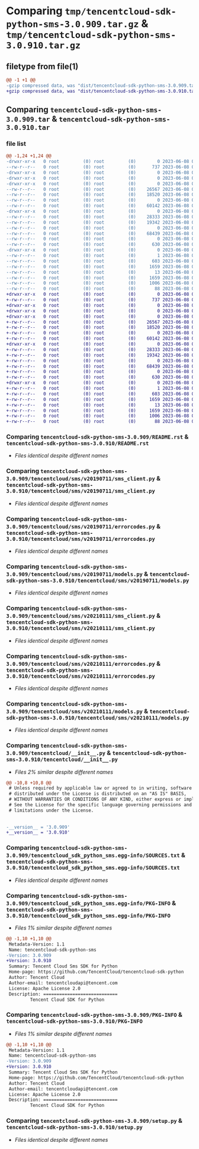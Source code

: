 # Comparing `tmp/tencentcloud-sdk-python-sms-3.0.909.tar.gz` & `tmp/tencentcloud-sdk-python-sms-3.0.910.tar.gz`

## filetype from file(1)

```diff
@@ -1 +1 @@
-gzip compressed data, was "dist/tencentcloud-sdk-python-sms-3.0.909.tar", last modified: Thu Jun  8 00:31:58 2023, max compression
+gzip compressed data, was "dist/tencentcloud-sdk-python-sms-3.0.910.tar", last modified: Thu Jun  8 09:18:18 2023, max compression
```

## Comparing `tencentcloud-sdk-python-sms-3.0.909.tar` & `tencentcloud-sdk-python-sms-3.0.910.tar`

### file list

```diff
@@ -1,24 +1,24 @@
-drwxr-xr-x   0 root         (0) root         (0)        0 2023-06-08 00:31:58.000000 tencentcloud-sdk-python-sms-3.0.909/
--rw-r--r--   0 root         (0) root         (0)      737 2023-06-08 00:31:58.000000 tencentcloud-sdk-python-sms-3.0.909/README.rst
-drwxr-xr-x   0 root         (0) root         (0)        0 2023-06-08 00:31:58.000000 tencentcloud-sdk-python-sms-3.0.909/tencentcloud/
-drwxr-xr-x   0 root         (0) root         (0)        0 2023-06-08 00:31:58.000000 tencentcloud-sdk-python-sms-3.0.909/tencentcloud/sms/
-drwxr-xr-x   0 root         (0) root         (0)        0 2023-06-08 00:31:58.000000 tencentcloud-sdk-python-sms-3.0.909/tencentcloud/sms/v20190711/
--rw-r--r--   0 root         (0) root         (0)    26567 2023-06-08 00:31:58.000000 tencentcloud-sdk-python-sms-3.0.909/tencentcloud/sms/v20190711/sms_client.py
--rw-r--r--   0 root         (0) root         (0)    18520 2023-06-08 00:31:58.000000 tencentcloud-sdk-python-sms-3.0.909/tencentcloud/sms/v20190711/errorcodes.py
--rw-r--r--   0 root         (0) root         (0)        0 2023-06-08 00:31:58.000000 tencentcloud-sdk-python-sms-3.0.909/tencentcloud/sms/v20190711/__init__.py
--rw-r--r--   0 root         (0) root         (0)    60142 2023-06-08 00:31:58.000000 tencentcloud-sdk-python-sms-3.0.909/tencentcloud/sms/v20190711/models.py
-drwxr-xr-x   0 root         (0) root         (0)        0 2023-06-08 00:31:58.000000 tencentcloud-sdk-python-sms-3.0.909/tencentcloud/sms/v20210111/
--rw-r--r--   0 root         (0) root         (0)    28333 2023-06-08 00:31:58.000000 tencentcloud-sdk-python-sms-3.0.909/tencentcloud/sms/v20210111/sms_client.py
--rw-r--r--   0 root         (0) root         (0)    19342 2023-06-08 00:31:58.000000 tencentcloud-sdk-python-sms-3.0.909/tencentcloud/sms/v20210111/errorcodes.py
--rw-r--r--   0 root         (0) root         (0)        0 2023-06-08 00:31:58.000000 tencentcloud-sdk-python-sms-3.0.909/tencentcloud/sms/v20210111/__init__.py
--rw-r--r--   0 root         (0) root         (0)    68439 2023-06-08 00:31:58.000000 tencentcloud-sdk-python-sms-3.0.909/tencentcloud/sms/v20210111/models.py
--rw-r--r--   0 root         (0) root         (0)        0 2023-06-08 00:31:58.000000 tencentcloud-sdk-python-sms-3.0.909/tencentcloud/sms/__init__.py
--rw-r--r--   0 root         (0) root         (0)      630 2023-06-08 00:31:58.000000 tencentcloud-sdk-python-sms-3.0.909/tencentcloud/__init__.py
-drwxr-xr-x   0 root         (0) root         (0)        0 2023-06-08 00:31:58.000000 tencentcloud-sdk-python-sms-3.0.909/tencentcloud_sdk_python_sms.egg-info/
--rw-r--r--   0 root         (0) root         (0)        1 2023-06-08 00:31:58.000000 tencentcloud-sdk-python-sms-3.0.909/tencentcloud_sdk_python_sms.egg-info/dependency_links.txt
--rw-r--r--   0 root         (0) root         (0)      603 2023-06-08 00:31:58.000000 tencentcloud-sdk-python-sms-3.0.909/tencentcloud_sdk_python_sms.egg-info/SOURCES.txt
--rw-r--r--   0 root         (0) root         (0)     1659 2023-06-08 00:31:58.000000 tencentcloud-sdk-python-sms-3.0.909/tencentcloud_sdk_python_sms.egg-info/PKG-INFO
--rw-r--r--   0 root         (0) root         (0)       13 2023-06-08 00:31:58.000000 tencentcloud-sdk-python-sms-3.0.909/tencentcloud_sdk_python_sms.egg-info/top_level.txt
--rw-r--r--   0 root         (0) root         (0)     1659 2023-06-08 00:31:58.000000 tencentcloud-sdk-python-sms-3.0.909/PKG-INFO
--rw-r--r--   0 root         (0) root         (0)     1006 2023-06-08 00:31:58.000000 tencentcloud-sdk-python-sms-3.0.909/setup.py
--rw-r--r--   0 root         (0) root         (0)       88 2023-06-08 00:31:58.000000 tencentcloud-sdk-python-sms-3.0.909/setup.cfg
+drwxr-xr-x   0 root         (0) root         (0)        0 2023-06-08 09:18:18.000000 tencentcloud-sdk-python-sms-3.0.910/
+-rw-r--r--   0 root         (0) root         (0)      737 2023-06-08 09:18:18.000000 tencentcloud-sdk-python-sms-3.0.910/README.rst
+drwxr-xr-x   0 root         (0) root         (0)        0 2023-06-08 09:18:18.000000 tencentcloud-sdk-python-sms-3.0.910/tencentcloud/
+drwxr-xr-x   0 root         (0) root         (0)        0 2023-06-08 09:18:18.000000 tencentcloud-sdk-python-sms-3.0.910/tencentcloud/sms/
+drwxr-xr-x   0 root         (0) root         (0)        0 2023-06-08 09:18:18.000000 tencentcloud-sdk-python-sms-3.0.910/tencentcloud/sms/v20190711/
+-rw-r--r--   0 root         (0) root         (0)    26567 2023-06-08 09:18:18.000000 tencentcloud-sdk-python-sms-3.0.910/tencentcloud/sms/v20190711/sms_client.py
+-rw-r--r--   0 root         (0) root         (0)    18520 2023-06-08 09:18:18.000000 tencentcloud-sdk-python-sms-3.0.910/tencentcloud/sms/v20190711/errorcodes.py
+-rw-r--r--   0 root         (0) root         (0)        0 2023-06-08 09:18:18.000000 tencentcloud-sdk-python-sms-3.0.910/tencentcloud/sms/v20190711/__init__.py
+-rw-r--r--   0 root         (0) root         (0)    60142 2023-06-08 09:18:18.000000 tencentcloud-sdk-python-sms-3.0.910/tencentcloud/sms/v20190711/models.py
+drwxr-xr-x   0 root         (0) root         (0)        0 2023-06-08 09:18:18.000000 tencentcloud-sdk-python-sms-3.0.910/tencentcloud/sms/v20210111/
+-rw-r--r--   0 root         (0) root         (0)    28333 2023-06-08 09:18:18.000000 tencentcloud-sdk-python-sms-3.0.910/tencentcloud/sms/v20210111/sms_client.py
+-rw-r--r--   0 root         (0) root         (0)    19342 2023-06-08 09:18:18.000000 tencentcloud-sdk-python-sms-3.0.910/tencentcloud/sms/v20210111/errorcodes.py
+-rw-r--r--   0 root         (0) root         (0)        0 2023-06-08 09:18:18.000000 tencentcloud-sdk-python-sms-3.0.910/tencentcloud/sms/v20210111/__init__.py
+-rw-r--r--   0 root         (0) root         (0)    68439 2023-06-08 09:18:18.000000 tencentcloud-sdk-python-sms-3.0.910/tencentcloud/sms/v20210111/models.py
+-rw-r--r--   0 root         (0) root         (0)        0 2023-06-08 09:18:18.000000 tencentcloud-sdk-python-sms-3.0.910/tencentcloud/sms/__init__.py
+-rw-r--r--   0 root         (0) root         (0)      630 2023-06-08 09:18:18.000000 tencentcloud-sdk-python-sms-3.0.910/tencentcloud/__init__.py
+drwxr-xr-x   0 root         (0) root         (0)        0 2023-06-08 09:18:18.000000 tencentcloud-sdk-python-sms-3.0.910/tencentcloud_sdk_python_sms.egg-info/
+-rw-r--r--   0 root         (0) root         (0)        1 2023-06-08 09:18:18.000000 tencentcloud-sdk-python-sms-3.0.910/tencentcloud_sdk_python_sms.egg-info/dependency_links.txt
+-rw-r--r--   0 root         (0) root         (0)      603 2023-06-08 09:18:18.000000 tencentcloud-sdk-python-sms-3.0.910/tencentcloud_sdk_python_sms.egg-info/SOURCES.txt
+-rw-r--r--   0 root         (0) root         (0)     1659 2023-06-08 09:18:18.000000 tencentcloud-sdk-python-sms-3.0.910/tencentcloud_sdk_python_sms.egg-info/PKG-INFO
+-rw-r--r--   0 root         (0) root         (0)       13 2023-06-08 09:18:18.000000 tencentcloud-sdk-python-sms-3.0.910/tencentcloud_sdk_python_sms.egg-info/top_level.txt
+-rw-r--r--   0 root         (0) root         (0)     1659 2023-06-08 09:18:18.000000 tencentcloud-sdk-python-sms-3.0.910/PKG-INFO
+-rw-r--r--   0 root         (0) root         (0)     1006 2023-06-08 09:18:18.000000 tencentcloud-sdk-python-sms-3.0.910/setup.py
+-rw-r--r--   0 root         (0) root         (0)       88 2023-06-08 09:18:18.000000 tencentcloud-sdk-python-sms-3.0.910/setup.cfg
```

### Comparing `tencentcloud-sdk-python-sms-3.0.909/README.rst` & `tencentcloud-sdk-python-sms-3.0.910/README.rst`

 * *Files identical despite different names*

### Comparing `tencentcloud-sdk-python-sms-3.0.909/tencentcloud/sms/v20190711/sms_client.py` & `tencentcloud-sdk-python-sms-3.0.910/tencentcloud/sms/v20190711/sms_client.py`

 * *Files identical despite different names*

### Comparing `tencentcloud-sdk-python-sms-3.0.909/tencentcloud/sms/v20190711/errorcodes.py` & `tencentcloud-sdk-python-sms-3.0.910/tencentcloud/sms/v20190711/errorcodes.py`

 * *Files identical despite different names*

### Comparing `tencentcloud-sdk-python-sms-3.0.909/tencentcloud/sms/v20190711/models.py` & `tencentcloud-sdk-python-sms-3.0.910/tencentcloud/sms/v20190711/models.py`

 * *Files identical despite different names*

### Comparing `tencentcloud-sdk-python-sms-3.0.909/tencentcloud/sms/v20210111/sms_client.py` & `tencentcloud-sdk-python-sms-3.0.910/tencentcloud/sms/v20210111/sms_client.py`

 * *Files identical despite different names*

### Comparing `tencentcloud-sdk-python-sms-3.0.909/tencentcloud/sms/v20210111/errorcodes.py` & `tencentcloud-sdk-python-sms-3.0.910/tencentcloud/sms/v20210111/errorcodes.py`

 * *Files identical despite different names*

### Comparing `tencentcloud-sdk-python-sms-3.0.909/tencentcloud/sms/v20210111/models.py` & `tencentcloud-sdk-python-sms-3.0.910/tencentcloud/sms/v20210111/models.py`

 * *Files identical despite different names*

### Comparing `tencentcloud-sdk-python-sms-3.0.909/tencentcloud/__init__.py` & `tencentcloud-sdk-python-sms-3.0.910/tencentcloud/__init__.py`

 * *Files 2% similar despite different names*

```diff
@@ -10,8 +10,8 @@
 # Unless required by applicable law or agreed to in writing, software
 # distributed under the License is distributed on an "AS IS" BASIS,
 # WITHOUT WARRANTIES OR CONDITIONS OF ANY KIND, either express or implied.
 # See the License for the specific language governing permissions and
 # limitations under the License.
 
 
-__version__ = '3.0.909'
+__version__ = '3.0.910'
```

### Comparing `tencentcloud-sdk-python-sms-3.0.909/tencentcloud_sdk_python_sms.egg-info/SOURCES.txt` & `tencentcloud-sdk-python-sms-3.0.910/tencentcloud_sdk_python_sms.egg-info/SOURCES.txt`

 * *Files identical despite different names*

### Comparing `tencentcloud-sdk-python-sms-3.0.909/tencentcloud_sdk_python_sms.egg-info/PKG-INFO` & `tencentcloud-sdk-python-sms-3.0.910/tencentcloud_sdk_python_sms.egg-info/PKG-INFO`

 * *Files 1% similar despite different names*

```diff
@@ -1,10 +1,10 @@
 Metadata-Version: 1.1
 Name: tencentcloud-sdk-python-sms
-Version: 3.0.909
+Version: 3.0.910
 Summary: Tencent Cloud Sms SDK for Python
 Home-page: https://github.com/TencentCloud/tencentcloud-sdk-python
 Author: Tencent Cloud
 Author-email: tencentcloudapi@tencent.com
 License: Apache License 2.0
 Description: ============================
         Tencent Cloud SDK for Python
```

### Comparing `tencentcloud-sdk-python-sms-3.0.909/PKG-INFO` & `tencentcloud-sdk-python-sms-3.0.910/PKG-INFO`

 * *Files 1% similar despite different names*

```diff
@@ -1,10 +1,10 @@
 Metadata-Version: 1.1
 Name: tencentcloud-sdk-python-sms
-Version: 3.0.909
+Version: 3.0.910
 Summary: Tencent Cloud Sms SDK for Python
 Home-page: https://github.com/TencentCloud/tencentcloud-sdk-python
 Author: Tencent Cloud
 Author-email: tencentcloudapi@tencent.com
 License: Apache License 2.0
 Description: ============================
         Tencent Cloud SDK for Python
```

### Comparing `tencentcloud-sdk-python-sms-3.0.909/setup.py` & `tencentcloud-sdk-python-sms-3.0.910/setup.py`

 * *Files identical despite different names*

